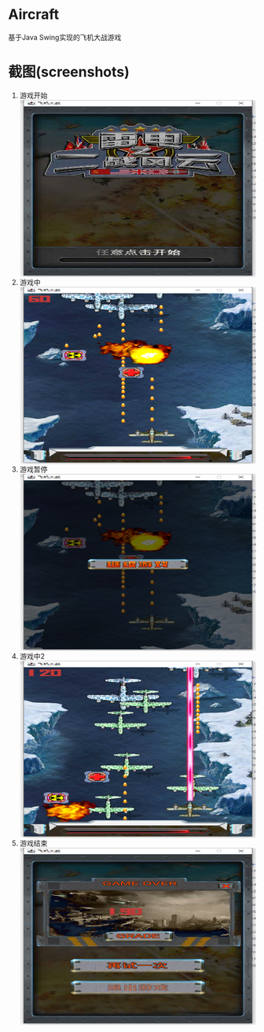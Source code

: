 # Aircraft
基于Java Swing实现的飞机大战游戏

# 截图(screenshots)
1. 游戏开始  
    <img src="https://github.com/lzjyzq2/Aircraft/blob/main/screenshots/game1.png" width = "640" height = "360" alt="游戏开始" align=center />
2. 游戏中  
    <img src="https://github.com/lzjyzq2/Aircraft/blob/main/screenshots/game2.png" width = "640" height = "360" alt="游戏中" align=center />
3. 游戏暂停  
    <img src="https://github.com/lzjyzq2/Aircraft/blob/main/screenshots/game3.png" width = "640" height = "360" alt="游戏暂停" align=center />
4. 游戏中2  
    <img src="https://github.com/lzjyzq2/Aircraft/blob/main/screenshots/game4.png" width = "640" height = "360" alt="游戏中2" align=center />
5. 游戏结束  
    <img src="https://github.com/lzjyzq2/Aircraft/blob/main/screenshots/game5.png" width = "640" height = "360" alt="游戏结束" align=center />